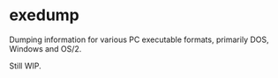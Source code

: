 # exedump
Dumping information for various PC executable formats, primarily DOS, Windows and OS/2.

Still WIP.

